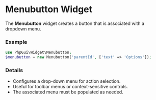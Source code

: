 # Menubutton Widget

The **Menubutton** widget creates a button that is associated with a dropdown menu.

### Example
```php
use PhpGui\Widget\Menubutton;
$menubutton = new Menubutton('parentId', ['text' => 'Options']);
```

### Details
- Configures a drop-down menu for action selection.
- Useful for toolbar menus or context-sensitive controls.
- The associated menu must be populated as needed.
